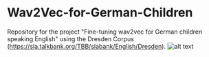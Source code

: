 # Wav2Vec-for-German-Children
Repository for the project "Fine-tuning wav2vec for German children speaking English" using the Dresden Corpus (https://sla.talkbank.org/TBB/slabank/English/Dresden).
![alt text]([http://url/to/img.png](https://www.google.com/url?sa=i&url=https%3A%2F%2Fhuggingface.co%2Fblog%2Ffine-tune-wav2vec2-english&psig=AOvVaw2glCeNIHnMVH1NvJN5Iukz&ust=1703678658828000&source=images&cd=vfe&opi=89978449&ved=0CBEQjRxqFwoTCMCumNuHrYMDFQAAAAAdAAAAABAD)https://www.google.com/url?sa=i&url=https%3A%2F%2Fhuggingface.co%2Fblog%2Ffine-tune-wav2vec2-english&psig=AOvVaw2glCeNIHnMVH1NvJN5Iukz&ust=1703678658828000&source=images&cd=vfe&opi=89978449&ved=0CBEQjRxqFwoTCMCumNuHrYMDFQAAAAAdAAAAABAD)
